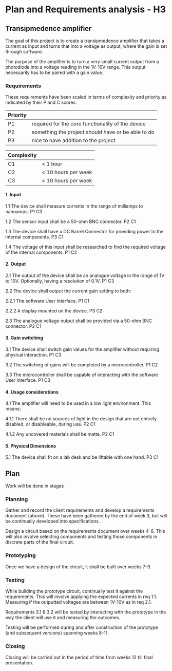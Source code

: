 # Plan and Requirements analysis - H3

## Transipmedence amplifier

The goal of this project is to create a transipmedence amplifier that takes a current as input and turns that into a voltage as output, where the gain is set through software.

The purpose of the amplifier is to turn a very small current output from a photodiode into a voltage reading in the 1V-10V range. This output necessarily has to be paired with a gain value.

### Requirements

These requirements have been scaled in terms of complexity and priority as indicated by their P and C scores.

| Priority |     |
| ----------- | ----------- |
|   P1   |    required for the core functionality of the device    |
|   P2   |    something the project should have or be able to do    |
|   P3   |    nice to have addition to the project    |

| Complexity |     |
| ----------- | ----------- |
|   C1   |    < 1 hour    |
|   C2  |    < 10 hours per week    |
|   C3  |    > 10 hours per week    |

#### 1. Input

1.1 The device shall measure currents in the range of milliamps to nanoamps. P1 C3

1.2 The sensor input shall be a 50-ohm BNC connector. P2 C1

1.3 The device shall have a DC Barrel Connector for providing power to the internal components. P3 C1

1.4 The voltage of this input shall be researched to find the required voltage of the internal components. P1 C2

#### 2. Output

2.1 The output of the device shall be an analogue voltage in the range of 1V to 10V. Optionally, having a resolution of 0.1V. P1 C3

2.2 The device shall output the current gain setting to both:

2.2.1 The software User Interface. P1 C1

2.2.2 A display mounted on the device. P3 C2

2.3 The analogue voltage output shall be provided via a 50-ohm BNC connector. P2 C1

#### 3. Gain switching

3.1 The device shall switch gain values for the amplifier without requiring physical interaction. P1 C3

3.2 The switching of gains will be completed by a microcontroller. P1 C2

3.3 The microcontroller shall be capable of interacting with the software User Interface. P1 C3

#### 4. Usage considerations

4.1 The amplifier will need to be used in a low light environment. This means:

4.1.1 There shall be no sources of light in the design that are not entirely disabled, or disableable, during use. P2 C1

4.1.2 Any uncovered materials shall be matte. P2 C1

#### 5. Physical Dimensions

5.1 The device shall fit on a lab desk and be liftable with one hand. P3 C1

## Plan

Work will be done in stages

### Planning

Gather and record the client requirements and develop a requirements document (above). These have been gathered by the end of week 3, but will be continually developed into specifications.

Design a circuit based on the requirements document over weeks 4-6. This will also involve selecting components and testing those components in discrete parts of the final circuit.

### Prototyping

Once we have a design of the circuit, it shall be built over weeks 7-9.

### Testing

While building the prototype circuit, continually test it against the requirements. This will involve applying the expected currents in req 1.1. Measuring if the outputted voltages are between 1V-10V as in req 2.1.

Requirements 3.1 & 3.2 will be tested by interacting with the prototype in the way the client will use it and measuring the outcomes.

Testing will be performed during and after construction of the prototype (and subsequent versions) spanning weeks 8-11.

### Closing

Closing will be carried out in the period of time from weeks 12 till final presentation.
